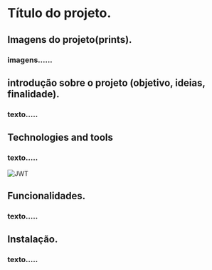 # Título do projeto.

<!-- ## Imagens do projeto(prints). -->
## Imagens do projeto(prints).

### imagens......

## introdução sobre o projeto (objetivo, ideias, finalidade).

### texto.....

<!-- linguagens, bibliotecas, banco de dados utilizados. -->
## Technologies and tools 

### texto.....
![JWT](https://img.shields.io/badge/JWT-black?style=for-the-badge&logo=JSON%20web%20tokens)

## Funcionalidades.

### texto.....


## Instalação.

### texto.....
